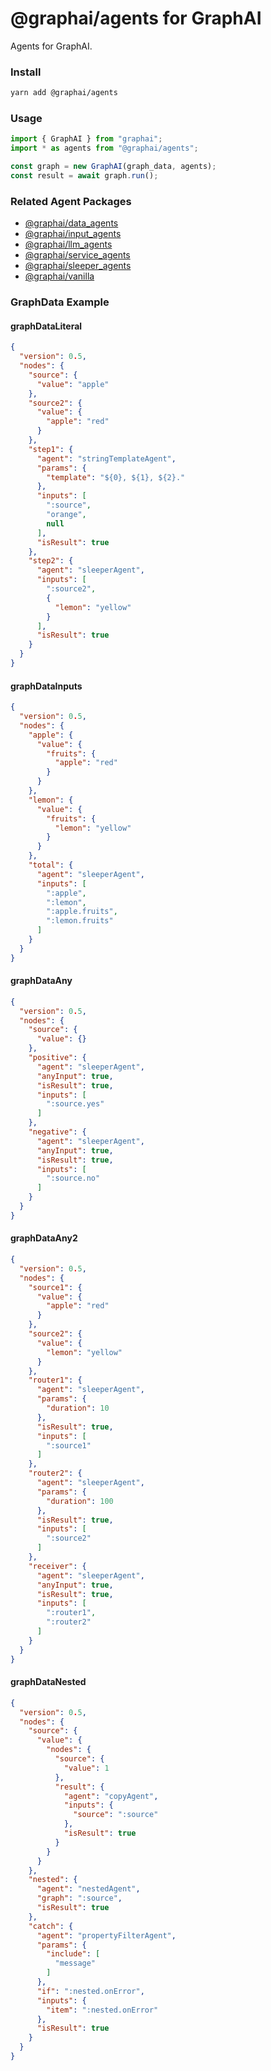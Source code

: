 
# @graphai/agents for GraphAI

Agents for GraphAI.

### Install

```sh
yarn add @graphai/agents
```


### Usage

```typescript
import { GraphAI } from "graphai";
import * as agents from "@graphai/agents";

const graph = new GraphAI(graph_data, agents);
const result = await graph.run();
```

### Related Agent Packages
 - [@graphai/data_agents](https://www.npmjs.com/package/@graphai/data_agents)
 - [@graphai/input_agents](https://www.npmjs.com/package/@graphai/input_agents)
 - [@graphai/llm_agents](https://www.npmjs.com/package/@graphai/llm_agents)
 - [@graphai/service_agents](https://www.npmjs.com/package/@graphai/service_agents)
 - [@graphai/sleeper_agents](https://www.npmjs.com/package/@graphai/sleeper_agents)
 - [@graphai/vanilla](https://www.npmjs.com/package/@graphai/vanilla)

### GraphData Example

#### graphDataLiteral
```json
{
  "version": 0.5,
  "nodes": {
    "source": {
      "value": "apple"
    },
    "source2": {
      "value": {
        "apple": "red"
      }
    },
    "step1": {
      "agent": "stringTemplateAgent",
      "params": {
        "template": "${0}, ${1}, ${2}."
      },
      "inputs": [
        ":source",
        "orange",
        null
      ],
      "isResult": true
    },
    "step2": {
      "agent": "sleeperAgent",
      "inputs": [
        ":source2",
        {
          "lemon": "yellow"
        }
      ],
      "isResult": true
    }
  }
}
```

#### graphDataInputs
```json
{
  "version": 0.5,
  "nodes": {
    "apple": {
      "value": {
        "fruits": {
          "apple": "red"
        }
      }
    },
    "lemon": {
      "value": {
        "fruits": {
          "lemon": "yellow"
        }
      }
    },
    "total": {
      "agent": "sleeperAgent",
      "inputs": [
        ":apple",
        ":lemon",
        ":apple.fruits",
        ":lemon.fruits"
      ]
    }
  }
}
```

#### graphDataAny
```json
{
  "version": 0.5,
  "nodes": {
    "source": {
      "value": {}
    },
    "positive": {
      "agent": "sleeperAgent",
      "anyInput": true,
      "isResult": true,
      "inputs": [
        ":source.yes"
      ]
    },
    "negative": {
      "agent": "sleeperAgent",
      "anyInput": true,
      "isResult": true,
      "inputs": [
        ":source.no"
      ]
    }
  }
}
```

#### graphDataAny2
```json
{
  "version": 0.5,
  "nodes": {
    "source1": {
      "value": {
        "apple": "red"
      }
    },
    "source2": {
      "value": {
        "lemon": "yellow"
      }
    },
    "router1": {
      "agent": "sleeperAgent",
      "params": {
        "duration": 10
      },
      "isResult": true,
      "inputs": [
        ":source1"
      ]
    },
    "router2": {
      "agent": "sleeperAgent",
      "params": {
        "duration": 100
      },
      "isResult": true,
      "inputs": [
        ":source2"
      ]
    },
    "receiver": {
      "agent": "sleeperAgent",
      "anyInput": true,
      "isResult": true,
      "inputs": [
        ":router1",
        ":router2"
      ]
    }
  }
}
```

#### graphDataNested
```json
{
  "version": 0.5,
  "nodes": {
    "source": {
      "value": {
        "nodes": {
          "source": {
            "value": 1
          },
          "result": {
            "agent": "copyAgent",
            "inputs": {
              "source": ":source"
            },
            "isResult": true
          }
        }
      }
    },
    "nested": {
      "agent": "nestedAgent",
      "graph": ":source",
      "isResult": true
    },
    "catch": {
      "agent": "propertyFilterAgent",
      "params": {
        "include": [
          "message"
        ]
      },
      "if": ":nested.onError",
      "inputs": {
        "item": ":nested.onError"
      },
      "isResult": true
    }
  }
}
```




